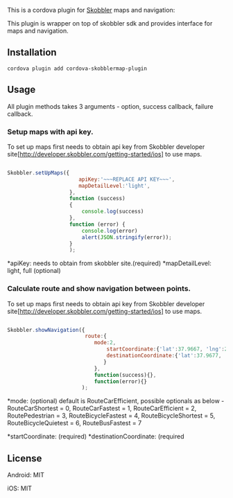 
This is a cordova plugin for [Skobbler](http://www.skobbler.com/) maps and navigation:

This plugin is wrapper on top of skobbler sdk and provides interface for maps and navigation.

## Installation
```
cordova plugin add cordova-skobblermap-plugin
```

## Usage

All plugin methods takes 3 arguments - option, success callback, failure callback.

### Setup maps with api key.

To set up maps first needs to obtain api key from Skobbler developer site[http://developer.skobbler.com/getting-started/ios] to use maps. 


```javascript

Skobbler.setUpMaps({
                       apiKey:'~~~REPLACE API KEY~~~',
                       mapDetailLevel:'light',
                    }, 
                    function (success)
                    {
                        console.log(success)
                    }, 
                    function (error) {
                        console.log(error)
                        alert(JSON.stringify(error));
                    }
                    );

```
*apiKey: needs to obtain from skobbler site.(required)
*mapDetailLevel: light, full (optional)


### Calculate route and show navigation between points.

To set up maps first needs to obtain api key from Skobbler developer site[http://developer.skobbler.com/getting-started/ios] to use maps. 


```javascript

Skobbler.showNavigation({
                         route:{
                         	mode:2,
                            	startCoordinate:{'lat':37.9667, 'lng':23.7167},
                                destinationCoordinate:{'lat':37.9677, 'lng':23.7567}
                               }
                            }, 
                            function(success){}, 
                            function(error){}
                        );

```
*mode: (optional) default is RouteCarEfficient, possible optionals as below - 
RouteCarShortest = 0,
RouteCarFastest = 1,
RouteCarEfficient = 2,
RoutePedestrian = 3,
RouteBicycleFastest = 4,
RouteBicycleShortest = 5,
RouteBicycleQuietest = 6,
RouteBusFastest = 7

*startCoordinate: (required)
*destinationCoordinate: (required






## License

Android: MIT

iOS: MIT
